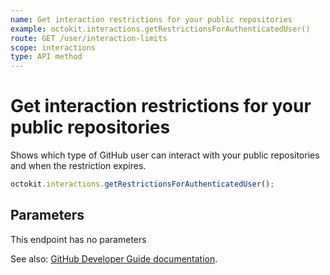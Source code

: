 ```yaml
---
name: Get interaction restrictions for your public repositories
example: octokit.interactions.getRestrictionsForAuthenticatedUser()
route: GET /user/interaction-limits
scope: interactions
type: API method
---
```


# Get interaction restrictions for your public repositories

Shows which type of GitHub user can interact with your public repositories and when the restriction expires.

```js
octokit.interactions.getRestrictionsForAuthenticatedUser();
```

## Parameters

This endpoint has no parameters

See also: [GitHub Developer Guide documentation](https://docs.github.com/rest/reference/interactions#get-interaction-restrictions-for-your-public-repositories).
